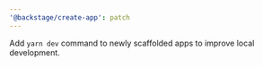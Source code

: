 ```yaml
---
'@backstage/create-app': patch
---
```


Add `yarn dev` command to newly scaffolded apps to improve local development.
